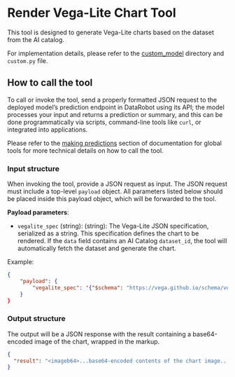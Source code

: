 # Render Vega-Lite Chart Tool

This tool is designed to generate Vega-Lite charts based on the dataset from the AI catalog. 

For implementation details, please refer to the [custom_model](./custom_model) directory and `custom.py` file.


## How to call the tool
To call or invoke the tool, send a properly formatted JSON request to the deployed model’s prediction endpoint in DataRobot using its API; the model processes your input and returns a prediction or summary, and this can be done programmatically via scripts, command-line tools like `curl`, or integrated into applications.

Please refer to the [making predictions](../README.md#making-predictions) section of documentation for global tools for more technical details on how to call the tool.

### Input structure
When invoking the tool, provide a JSON request as input. The JSON request must include a top-level `payload` object. All parameters listed below should be placed inside this payload object, which will be forwarded to the tool.

**Payload parameters**:
- `vegalite_spec` (string): (string): The Vega-Lite JSON specification, serialized as a string. This specification defines the chart to be rendered. If the `data` field contains an AI Catalog `dataset_id`, the tool will automatically fetch the dataset and generate the chart.  

Example:

```json
{
    "payload": {
        "vegalite_spec": '{"$schema": "https://vega.github.io/schema/vega-lite/v5.json", "description": "A simple point chart for the IRIS dataset", "data": "683ee07e7e96db41ab02b263", "mark": {"type": "point"}, "encoding": {"x": {"field": "sepal length (cm)", "type": "quantitative"}, "y": {"field": "sepal width (cm)", "type": "quantitative"}, "color": {"field": "species", "type": "nominal"}}, "width": 400, "height": 300}'}
    }
}
```

### Output structure
The output will be a JSON response with the result containing a base64-encoded image of the chart, wrapped in the markup.

```json
{
  "result": "<imageb64>...base64-encoded contents of the chart image...</imageb64>" 
}
```
